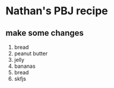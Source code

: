 # Nathan's PBJ recipe
## make some changes
1. bread
2. peanut butter
3. jelly
4. bananas
5. bread
6. skfjs
